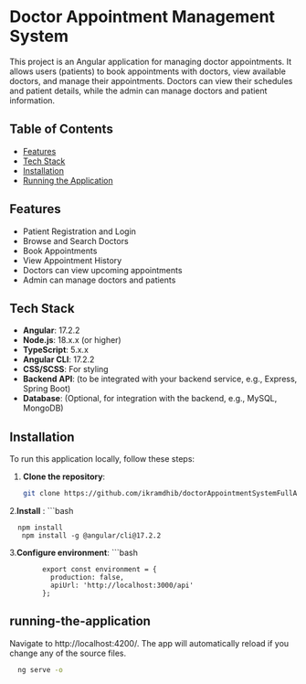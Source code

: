 # Doctor Appointment Management System

This project is an Angular application for managing doctor appointments. It allows users (patients) to book appointments with doctors, view available doctors, and manage their appointments. Doctors can view their schedules and patient details, while the admin can manage doctors and patient information.

## Table of Contents
- [Features](#features)
- [Tech Stack](#tech-stack)
- [Installation](#installation)
- [Running the Application](#running-the-application)
## Features

- Patient Registration and Login
- Browse and Search Doctors
- Book Appointments
- View Appointment History
- Doctors can view upcoming appointments
- Admin can manage doctors and patients

## Tech Stack

- **Angular**: 17.2.2
- **Node.js**: 18.x.x (or higher)
- **TypeScript**: 5.x.x
- **Angular CLI**: 17.2.2
- **CSS/SCSS**: For styling
- **Backend API**: (to be integrated with your backend service, e.g., Express, Spring Boot)
- **Database**: (Optional, for integration with the backend, e.g., MySQL, MongoDB)

## Installation

To run this application locally, follow these steps:

1. **Clone the repository**:
   ```bash
   git clone https://github.com/ikramdhib/doctorAppointmentSystemFullApp
2.**Install** :
      ```bash
      
      npm install
       npm install -g @angular/cli@17.2.2
3.**Configure environment**: 
       ```bash
       
            export const environment = {
              production: false,
              apiUrl: 'http://localhost:3000/api'
            };

## running-the-application
Navigate to http://localhost:4200/. The app will automatically reload if you change any of the source files.
  ```bash
    ng serve -o
